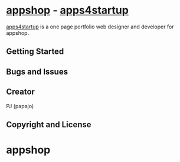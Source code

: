 # [appshop](http://apps4startup.com/) - [apps4startup](http://apps4startup.com)

[apps4startup](http://apps4startup.com) is a one page portfolio web designer and developer for appshop. 

## Getting Started



## Bugs and Issues



## Creator

PJ (papajo)





## Copyright and License


# appshop
